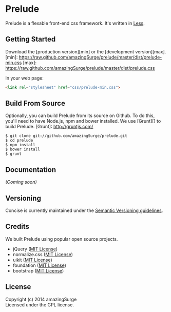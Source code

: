 # Prelude

Prelude is a flexable front-end css framework. It's written in [Less](lesscss.org).

Getting Started
---------------
Download the [production version][min] or the [development version][max].
[min]: https://raw.github.com/amazingSurge/prelude/master/dist/prelude-min.css
[max]: https://raw.github.com/amazingSurge/prelude/master/dist/prelude.css

In your web page:

```html
<link rel="stylesheet" href="css/prelude-min.css">
```

Build From Source
-----------------
Optionally, you can build Prelude from its source on Github. To do this, you'll
need to have Node.js, npm and bower installed. We use [Grunt][] to build Prelude.
[Grunt]: http://gruntjs.com/

```shell
$ git clone git://github.com/amazingSurge/prelude.git
$ cd prelude
$ npm install
$ bower install
$ grunt
```

Documentation
-------------
_(Coming soon)_

Versioning
----------
Concise is currently maintained under the [Semantic Versioning guidelines](http://semver.org/).

Credits
-------
We built Prelude using popular open source projects.

* jQuery ([MIT License](http://opensource.org/licenses/MIT))
* normalize.css ([MIT License](http://opensource.org/licenses/MIT))
* uikit ([MIT License](http://opensource.org/licenses/MIT))
* foundation ([MIT License](http://opensource.org/licenses/MIT))
* bootstrap ([MIT License](http://opensource.org/licenses/MIT))

License
-------
Copyright (c) 2014 amazingSurge  
Licensed under the GPL license.